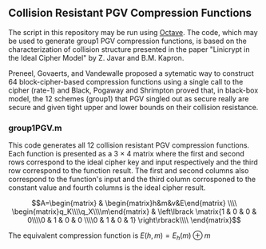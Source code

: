 ## Collision Resistant PGV Compression Functions


The script in this repository may be run using [Octave](https://octave.org/). The code, which may be used to generate group1 PGV compression functions, is based on the characterization of collision structure presented in the paper "Linicrypt in the Ideal Cipher Model" by Z. Javar and B.M. Kapron.

Preneel, Govaerts, and Vandewalle proposed a sytematic way to construct 64 block-cipher-based compression functions using a single
call to the cipher (rate-1) and Black, Pogaway and Shrimpton proved that, in black-box model, the 12 schemes (group1) that PGV singled out as secure really are secure and given tight upper and lower bounds on their collision resistance. 
### group1PGV.m
This code generates all 12 collision resistant PGV compression functions. Each function is presented as a 3 $\times$ 4 matrix where the first and second rows correspond to the ideal cipher key and input respectively and the third row correspond to the function result. The first and second columns also correspond to the function's input and the third column corrosponed to the constant value and fourth columns is the ideal cipher result.



$$A=\begin{matrix}
 & \begin{matrix}h&m&v&E\end{matrix} \\\\
\begin{matrix}q_K\\\\q_X\\\\m\end{matrix} & 
 \left\lbrack \matrix{1 & 0 & 0 & 0\\\\0 & 1 & 0 & 0 \\\\0 & 1 & 0 & 1} \right\rbrack\\\\
\end{matrix}$$

The equivalent compression function is $E(h,m)=E_h(m)\oplus m$
